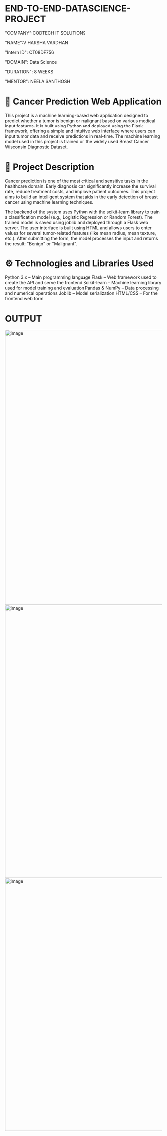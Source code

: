 # END-TO-END-DATASCIENCE-PROJECT
"COMPANY":CODTECH IT SOLUTIONS

"NAME":V HARSHA VARDHAN

"Intern ID": CT08DF756

"DOMAIN": Data Science

"DURATION": 8 WEEKS

"MENTOR": NEELA SANTHOSH


# 🧬 Cancer Prediction Web Application
This project is a machine learning-based web application designed to predict whether a tumor is benign or malignant based on various medical input features. It is built using Python and deployed using the Flask framework, offering a simple and intuitive web interface where users can input tumor data and receive predictions in real-time. The machine learning model used in this project is trained on the widely used Breast Cancer Wisconsin Diagnostic Dataset.

# 🧠 Project Description
Cancer prediction is one of the most critical and sensitive tasks in the healthcare domain. Early diagnosis can significantly increase the survival rate, reduce treatment costs, and improve patient outcomes. This project aims to build an intelligent system that aids in the early detection of breast cancer using machine learning techniques.

The backend of the system uses Python with the scikit-learn library to train a classification model (e.g., Logistic Regression or Random Forest). The trained model is saved using joblib and deployed through a Flask web server. The user interface is built using HTML and allows users to enter values for several tumor-related features (like mean radius, mean texture, etc.). After submitting the form, the model processes the input and returns the result: "Benign" or "Malignant".

# ⚙️ Technologies and Libraries Used
Python 3.x – Main programming language
Flask – Web framework used to create the API and serve the frontend
Scikit-learn – Machine learning library used for model training and evaluation
Pandas & NumPy – Data processing and numerical operations
Joblib – Model serialization
HTML/CSS – For the frontend web form
# OUTPUT
<img width="931" height="883" alt="image" src="https://github.com/user-attachments/assets/7e8e93c2-3d24-4596-8e3d-b0c0f88ea0f5" />
<img width="1836" height="877" alt="image" src="https://github.com/user-attachments/assets/4ebdb469-cd28-42c4-be07-2dd283670f73" />
<img width="622" height="813" alt="image" src="https://github.com/user-attachments/assets/e3399824-1a3e-4458-871f-fe8c55413b5d" />

